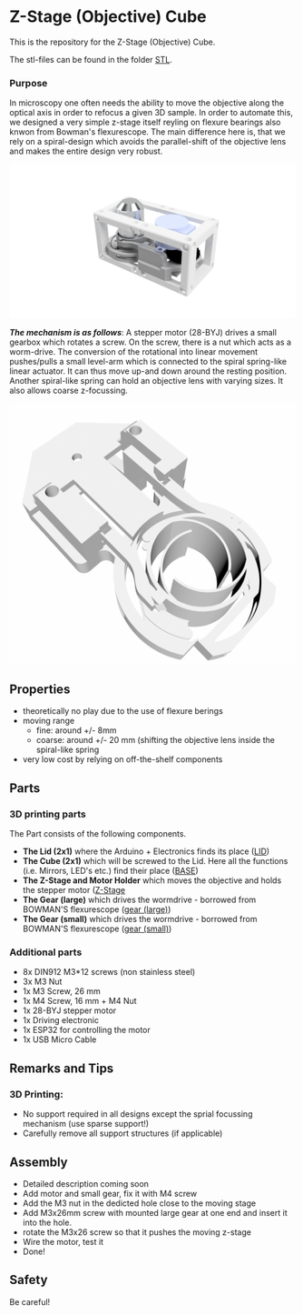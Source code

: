 # Z-Stage (Objective) Cube
This is the repository for the Z-Stage (Objective) Cube. 

The stl-files can be found in the folder [STL](./STL).


### Purpose
In microscopy one often needs the ability to move the objective along the optical axis in order to refocus a given 3D sample. 
In order to automate this, we designed a very simple z-stage itself reyling on flexure bearings also knwon from Bowman's flexurescope. The main difference here is, that we rely on a spiral-design which avoids the parallel-shift of the objective lens and makes the entire design very robust. 

![](./IMAGES/Assembly_Z_Focus_Spiralbearing_v3.png)

***The mechanism is as follows***: A stepper motor (28-BYJ) drives a small gearbox which rotates a screw. On the screw, there is a nut which acts as a worm-drive. The conversion of the rotational into linear movement pushes/pulls a small level-arm which is connected to the spiral spring-like linear actuator. It can thus move up-and down around the resting position. 
Another spiral-like spring can hold an objective lens with varying sizes. It also allows coarse z-focussing.  

![](./IMAGES/Assembly_Z_Focus_Spiralbearing_v3_2.png)


## Properties
* theoretically no play due to the use of flexure berings
* moving range
	* fine: around +/- 8mm
	* coarse: around +/- 20 mm (shifting the objective lens inside the spiral-like spring
* very low cost by relying on off-the-shelf components 

## Parts

### 3D printing parts 
The Part consists of the following components. 

* **The Lid (2x1)** where the Arduino + Electronics finds its place ([LID](./STL/Assembly_Z_Focus_Spiralbearing_v3_10_Lid_2x_v0_non-el_2.stl))
* **The Cube (2x1)** which will be screwed to the Lid. Here all the functions (i.e. Mirrors, LED's etc.) find their place ([BASE](./STL/Assembly_Z_Focus_Spiralbearing_v3_10_Cube_2x_v0_no-rods_1.stl))
* **The Z-Stage and Motor Holder** which moves the objective and holds the stepper motor ([Z-Stage](./STL/Assembly_Z_Focus_Spiralbearing_v3_00_focus_inlet_triangle_spiral_v5_3.stl)
* **The Gear (large)** which drives the wormdrive - borrowed from BOWMAN'S flexurescope ([gear (large)](./STL/Assembly_Z_Focus_Spiralbearing_v3_00_large_gear_4.stl))
* **The Gear (small)** which drives the wormdrive - borrowed from BOWMAN'S flexurescope ([gear (small)](./STL/Assembly_Z_Focus_Spiralbearing_v3_00_small_gear_5.stl))

### Additional parts 
* 8x DIN912 M3*12 screws (non stainless steel)
* 3x M3 Nut 
* 1x M3 Screw, 26 mm
* 1x M4 Screw, 16 mm + M4 Nut
* 1x 28-BYJ stepper motor
* 1x Driving electronic
* 1x ESP32 for controlling the motor
* 1x USB Micro Cable 



## Remarks and Tips 
### 3D Printing:
* No support required in all designs except the sprial focussing mechanism (use sparse support!) 
* Carefully remove all support structures (if applicable)

## Assembly
* Detailed description coming soon
* Add motor and small gear, fix it with M4 screw
* Add the M3 nut in the dedicted hole close to the moving stage
* Add M3x26mm screw with mounted large gear at one end and insert it into the hole. 
* rotate the M3x26 screw so that it pushes the moving z-stage
* Wire the motor, test it
* Done!


## Safety
Be careful!
